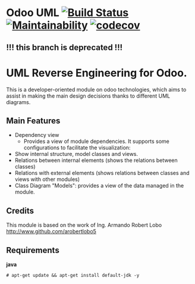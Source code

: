 # Odoo UML [![Build Status](https://travis-ci.com/jobiols/odoo_uml.svg?branch=11.0)](https://travis-ci.com/jobiols/odoo_uml) [![Maintainability](https://api.codeclimate.com/v1/badges/cfc58a90c3f2423c2e11/maintainability)](https://codeclimate.com/github/jobiols/odoo_uml/maintainability) [![codecov](https://codecov.io/gh/jobiols/odoo_uml/branch/11.0/graph/badge.svg)](https://codecov.io/gh/jobiols/odoo_uml)

!!! this branch is deprecated !!!
---------------------------------

UML Reverse Engineering for Odoo.
================================

This is a developer-oriented module on odoo technologies, which aims to 
assist in making the main design decisions thanks to different UML diagrams.

Main Features
-------------

- Dependency view
  - Provides a view of module dependencies. It supports some configurations 
    to facilitate the visualization:
- Show internal structure, model classes and views.
- Relations between internal elements (shows the relations between classes)
- Relations with external elements (shows relations between classes and views with other modules)
- Class Diagram "Models": provides a view of the data managed in the module.

Credits
-------
This module is based on the work of Ing. Armando Robert Lobo http://www.github.com/arobertlobo5

Requirements
------------
**java**

    # apt-get update && apt-get install default-jdk -y



